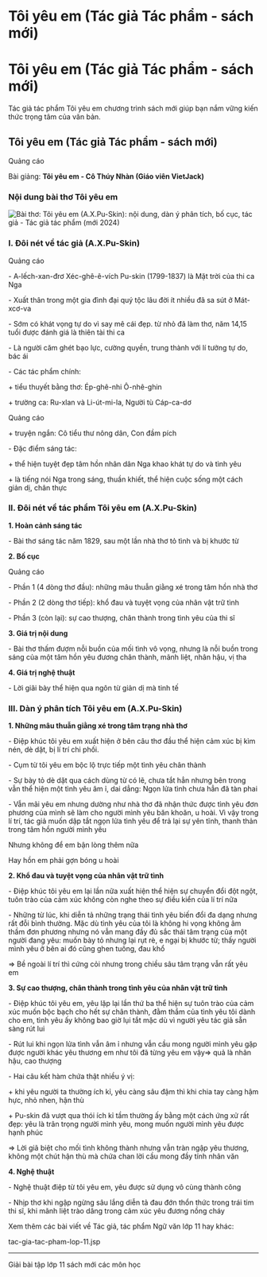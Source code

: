 # Tôi yêu em (Tác giả Tác phẩm - sách mới)

# Tôi yêu em (Tác giả Tác phẩm - sách mới)

Tác giả tác phẩm Tôi yêu em chương trình sách mới giúp bạn nắm vững kiến thức trọng tâm của văn bản.

## Tôi yêu em (Tác giả Tác phẩm - sách mới)

Quảng cáo

Bài giảng: **Tôi yêu em - Cô Thúy Nhàn (Giáo viên VietJack)**

### Nội dung bài thơ Tôi yêu em

![Bài thơ: Tôi yêu em \(A.X.Pu-Skin\): nội dung, dàn ý phân tích, bố cục, tác giả - Tác giả tác phẩm \(mới 2024\)](https://vietjack.com/ngu-van-11/images/toi-yeu-em.PNG)

### I. Đôi nét về tác giả (A.X.Pu-Skin)

Quảng cáo

\- A-lếch-xan-đrơ Xéc-ghê-ê-vích Pu-skin (1799-1837) là Mặt trời của thi ca Nga 

\- Xuất thân trong một gia đình đại quý tộc lâu đời ít nhiều đã sa sút ở Mát-xcơ-va 

\- Sớm có khát vọng tự do vì say mê cái đẹp. từ nhỏ đã làm thơ, năm 14,15 tuổi được đánh giá là thiên tài thi ca 

\- Là người căm ghét bạo lực, cường quyền, trung thành với lí tưởng tự do, bác ái 

\- Các tác phẩm chính: 

\+ tiểu thuyết bằng thơ: Ép-ghê-nhi Ô-nhê-ghin 

\+ trường ca: Ru-xlan và Li-út-mi-la, Người tù Cáp-ca-dơ 

Quảng cáo

\+ truyện ngắn: Cô tiểu thư nông dân, Con đầm pích 

\- Đặc điểm sáng tác: 

\+ thể hiện tuyệt đẹp tâm hồn nhân dân Nga khao khát tự do và tình yêu 

\+ là tiếng nói Nga trong sáng, thuần khiết, thể hiện cuộc sống một cách giản dị, chân thực 

### II. Đôi nét về tác phẩm Tôi yêu em (A.X.Pu-Skin)

**1\. Hoàn cảnh sáng tác**

\- Bài thơ sáng tác năm 1829, sau một lần nhà thơ tỏ tình và bị khước từ 

**2\. Bố cục**

Quảng cáo

\- Phần 1 (4 dòng thơ đầu): những mâu thuẫn giằng xé trong tâm hồn nhà thơ 

\- Phần 2 (2 dòng thơ tiếp): khổ đau và tuyệt vọng của nhân vật trữ tình 

\- Phần 3 (còn lại): sự cao thượng, chân thành trong tình yêu của thi sĩ 

**3\. Giá trị nội dung**

\- Bài thơ thấm đượm nỗi buồn của mối tình vô vọng, nhưng là nỗi buồn trong sáng của một tâm hồn yêu đương chân thành, mãnh liệt, nhân hậu, vị tha 

**4\. Giá trị nghệ thuật**

\- Lời giãi bày thể hiện qua ngôn từ giản dị mà tinh tế 

### III. Dàn ý phân tích Tôi yêu em (A.X.Pu-Skin)

**1\. Những mâu thuẫn giằng xé trong tâm trạng nhà thơ**

\- Điệp khúc tôi yêu em xuất hiện ở bên câu thơ đầu thể hiện cảm xúc bị kìm nén, dè dặt, bị lí trí chi phối. 

\- Cụm từ tôi yêu em bộc lộ trực tiếp một tình yêu chân thành 

\- Sự bày tỏ dè dặt qua cách dùng từ có lẽ, chưa tắt hẳn nhưng bên trong vẫn thể hiện một tình yêu âm ỉ, dai dẳng: Ngọn lửa tình chưa hẳn đã tàn phai 

\- Vẫn mãi yêu em nhưng dường như nhà thơ đã nhận thức được tình yêu đơn phương của mình sẽ làm cho người mình yêu băn khoăn, u hoài. Vì vậy trong lí trí, tác giả muốn dập tắt ngọn lửa tình yêu để trả lại sự yên tĩnh, thanh thản trong tâm hồn người mình yêu 

Nhưng không để em bận lòng thêm nữa 

Hay hồn em phải gợn bóng u hoài 

**2\. Khổ đau và tuyệt vọng của nhân vật trữ tình**

\- Điệp khúc tôi yêu em lại lần nữa xuất hiện thể hiện sự chuyển đổi đột ngột, tuôn trào của cảm xúc không còn nghe theo sự điều kiển của lí trí nữa 

\- Những từ lúc, khi diễn tả những trạng thái tình yêu biến đổi đa dạng nhưng rất đỗi bình thường. Mặc dù tình yêu của tôi là không hi vọng không âm thầm đơn phương nhưng nó vẫn mang đầy đủ sắc thái tâm trạng của một người đang yêu: muốn bày tỏ nhưng lại rụt rè, e ngại bị khước từ; thấy người mình yêu ở bên ai đó cũng ghen tuông, đau khổ 

⇒ Bề ngoài lí trí thì cứng cỏi nhưng trong chiều sâu tâm trạng vẫn rất yêu em 

**3\. Sự cao thượng, chân thành trong tình yêu của nhân vật trữ tình**

\- Điệp khúc tôi yêu em, yêu lặp lại lần thứ ba thể hiện sự tuôn trào của cảm xúc muốn bộc bạch cho hết sự chân thành, đằm thắm của tình yêu tôi dành cho em, tình yêu ấy không bao giờ lụi tắt mặc dù vì người yêu tác giả sẵn sàng rút lui 

\- Rút lui khi ngọn lửa tình vẫn âm ỉ nhưng vẫn cầu mong người mình yêu gặp được người khác yêu thương em như tôi đã từng yêu em vậy⇒ quả là nhân hậu, cao thượng 

\- Hai câu kết hàm chứa thật nhiều ý vị: 

\+ khi yêu người ta thường ích kỉ, yêu càng sâu đậm thì khi chia tay càng hậm hực, nhỏ nhen, hận thù 

\+ Pu-skin đã vượt qua thói ích kỉ tầm thường ấy bằng một cách ứng xử rất đẹp: yêu là trân trọng người mình yêu, mong muốn người mình yêu được hạnh phúc 

⇒ Lời giã biệt cho mối tình không thành nhưng vẫn tràn ngập yêu thương, không một chút hận thù mà chứa chan lời cầu mong đầy tính nhân văn 

**4\. Nghệ thuật**

\- Nghệ thuật điệp từ tôi yêu em, yêu được sử dụng vô cùng thành công 

\- Nhịp thơ khi ngập ngừng sâu lắng diễn tả đau đớn thổn thức trong trái tim thi sĩ, khi mãnh liệt trào dâng trong cảm xúc yêu đương nồng cháy 

Xem thêm các bài viết về Tác giả, tác phẩm Ngữ văn lớp 11 hay khác:

tac-gia-tac-pham-lop-11.jsp

* * *

Giải bài tập lớp 11 sách mới các môn học
